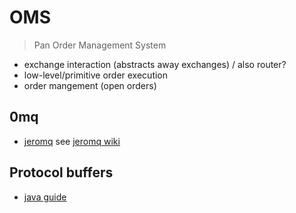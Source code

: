 # OMS

> Pan Order Management System

* exchange interaction (abstracts away exchanges) / also router?
* low-level/primitive order execution
* order mangement (open orders)

## 0mq

* [jeromq](https://github.com/zeromq/jeromq) see [jeromq wiki](https://github.com/zeromq/jeromq/wiki)

## Protocol buffers

* [java guide](https://developers.google.com/protocol-buffers/docs/javatutorial)
